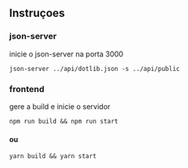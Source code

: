## Instruçoes

### json-server

inicie o json-server na porta 3000

```json-server ../api/dotlib.json -s ../api/public```

### frontend

gere a build e inicie o servidor

``` npm run build && npm run start ```

#### ou

``` yarn build && yarn start ```
